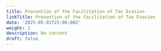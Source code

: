 ```yaml
---
title: Prevention of the Facilitation of Tax Evasion
linkTitle: Prevention of the Facilitation of Tax Evasion
date: '2025-05-01T21:06:00Z'
weight: 1
description: No content
draft: false
---
```



